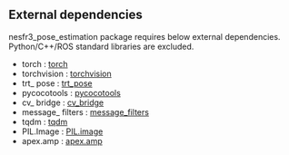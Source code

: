 ## External dependencies
nesfr3_pose_estimation package requires below external dependencies. Python/C++/ROS standard libraries are excluded.

- torch : [torch](https://github.com/torch)
- torchvision : [torchvision](https://github.com/pytorch/vision/tree/master/torchvision)
- trt_ pose : [trt_pose](https://github.com/NVIDIA-AI-IOT/trt_pose/tree/master/trt_pose)
- pycocotools : [pycocotools](https://github.com/cocodataset/cocoapi/tree/master/PythonAPI/pycocotools)
- cv_ bridge : [cv_bridge](https://github.com/ros-perception/vision_opencv/tree/melodic/cv_bridge)
- message_ filters : [message_filters](https://github.com/ros2/message_filters)
- tqdm : [tqdm](https://github.com/tqdm/tqdm)
- PIL.Image : [PIL.image](https://github.com/python-pillow/Pillow/blob/master/src/PIL/Image.py)
- apex.amp : [apex.amp](https://github.com/NVIDIA/apex/tree/master/apex/amp)
